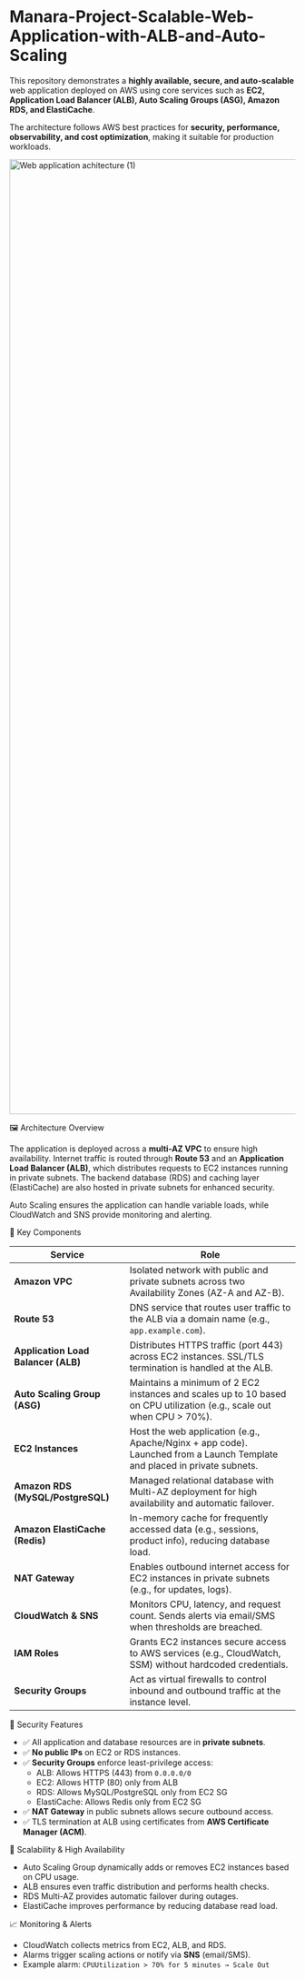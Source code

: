 # Manara-Project-Scalable-Web-Application-with-ALB-and-Auto-Scaling
This repository demonstrates a **highly available, secure, and auto-scalable** web application deployed on AWS using core services such as **EC2, Application Load Balancer (ALB), Auto Scaling Groups (ASG), Amazon RDS, and ElastiCache**.

The architecture follows AWS best practices for **security, performance, observability, and cost optimization**, making it suitable for production workloads.

<img width="2900" height="1680" alt="Web application achitecture  (1)" src="https://github.com/user-attachments/assets/684b39f3-202f-4db5-bac4-6d1fd7cf083c" />

🖼️ Architecture Overview


The application is deployed across a **multi-AZ VPC** to ensure high availability. Internet traffic is routed through **Route 53** and an **Application Load Balancer (ALB)**, which distributes requests to EC2 instances running in private subnets. The backend database (RDS) and caching layer (ElastiCache) are also hosted in private subnets for enhanced security.

Auto Scaling ensures the application can handle variable loads, while CloudWatch and SNS provide monitoring and alerting.

 🔧 Key Components

| Service | Role |
|-------|------|
| **Amazon VPC** | Isolated network with public and private subnets across two Availability Zones (AZ-A and AZ-B). |
| **Route 53** | DNS service that routes user traffic to the ALB via a domain name (e.g., `app.example.com`). |
| **Application Load Balancer (ALB)** | Distributes HTTPS traffic (port 443) across EC2 instances. SSL/TLS termination is handled at the ALB. |
| **Auto Scaling Group (ASG)** | Maintains a minimum of 2 EC2 instances and scales up to 10 based on CPU utilization (e.g., scale out when CPU > 70%). |
| **EC2 Instances** | Host the web application (e.g., Apache/Nginx + app code). Launched from a Launch Template and placed in private subnets. |
| **Amazon RDS (MySQL/PostgreSQL)** | Managed relational database with Multi-AZ deployment for high availability and automatic failover. |
| **Amazon ElastiCache (Redis)** | In-memory cache for frequently accessed data (e.g., sessions, product info), reducing database load. |
| **NAT Gateway** | Enables outbound internet access for EC2 instances in private subnets (e.g., for updates, logs). |
| **CloudWatch & SNS** | Monitors CPU, latency, and request count. Sends alerts via email/SMS when thresholds are breached. |
| **IAM Roles** | Grants EC2 instances secure access to AWS services (e.g., CloudWatch, SSM) without hardcoded credentials. |
| **Security Groups** | Act as virtual firewalls to control inbound and outbound traffic at the instance level. |



 🔐 Security Features

- ✅ All application and database resources are in **private subnets**.
- ✅ **No public IPs** on EC2 or RDS instances.
- ✅ **Security Groups** enforce least-privilege access:
  - ALB: Allows HTTPS (443) from `0.0.0.0/0`
  - EC2: Allows HTTP (80) only from ALB
  - RDS: Allows MySQL/PostgreSQL only from EC2 SG
  - ElastiCache: Allows Redis only from EC2 SG
- ✅ **NAT Gateway** in public subnets allows secure outbound access.
- ✅ TLS termination at ALB using certificates from **AWS Certificate Manager (ACM)**.

 🚀 Scalability & High Availability

- Auto Scaling Group dynamically adds or removes EC2 instances based on CPU usage.
- ALB ensures even traffic distribution and performs health checks.
- RDS Multi-AZ provides automatic failover during outages.
- ElastiCache improves performance by reducing database read load.



 📈 Monitoring & Alerts

- CloudWatch collects metrics from EC2, ALB, and RDS.
- Alarms trigger scaling actions or notify via **SNS** (email/SMS).
- Example alarm: `CPUUtilization > 70% for 5 minutes → Scale Out`

